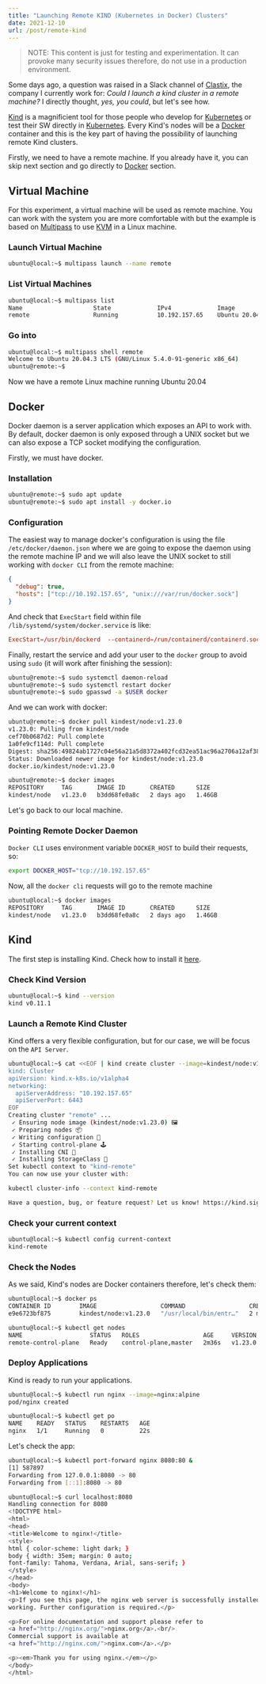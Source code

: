 ```yaml
---
title: "Launching Remote KIND (Kubernetes in Docker) Clusters"
date: 2021-12-10
url: /post/remote-kind
---
```


> NOTE: This content is just for testing and experimentation. It can provoke many security issues therefore, do not use in a production environment.

Some days ago, a question was raised in a Slack channel of [Clastix](https://clastix.io/), the company I currently work for: *Could I launch a kind cluster in a remote machine?* I directly thought, *yes, you could*, but let's see how.

[Kind](https://kind.sigs.k8s.io/) is a magnificient tool for those people who develop for [Kubernetes](kubernetes.io/) or test their SW directly in [Kubernetes](kubernetes.io/). Every Kind's nodes will be a [Docker](https://www.docker.com/) container and this is the key part of having the possibility of launching remote Kind clusters.

Firstly, we need to have a remote machine. If you already have it, you can skip next section and go directly to [Docker](#docker) section.

## Virtual Machine

For this experiment, a virtual machine will be used as remote machine. You can work with the system you are more comfortable with but the example is based on [Multipass](https://multipass.run/) to use [KVM](https://en.wikipedia.org/wiki/Kernel-based_Virtual_Machine) in a Linux machine.

### Launch Virtual Machine

```bash
ubuntu@local:~$ multipass launch --name remote
```

### List Virtual Machines

```bash
ubuntu@local:~$ multipass list                   
Name                    State             IPv4             Image
remote                  Running           10.192.157.65    Ubuntu 20.04 LTS
```

### Go into

```bash
ubuntu@local:~$ multipass shell remote
Welcome to Ubuntu 20.04.3 LTS (GNU/Linux 5.4.0-91-generic x86_64)
ubuntu@remote:~$ 
```

Now we have a remote Linux machine running Ubuntu 20.04

## Docker

Docker daemon is a server application which exposes an API to work with. By default, docker daemon is only exposed through a UNIX socket but we can also expose a TCP socket modifying the configuration.

Firstly, we must have docker.

### Installation

```bash
ubuntu@remote:~$ sudo apt update
ubuntu@remote:~$ sudo apt install -y docker.io
```

### Configuration

The easiest way to manage docker's configuration is using the file `/etc/docker/daemon.json` where we are going to expose the daemon using the remote machine IP and we will also leave the UNIX socket to still working with `docker CLI` from the remote machine:

```json
{
  "debug": true,
  "hosts": ["tcp://10.192.157.65", "unix:///var/run/docker.sock"]
}
```

And check that `ExecStart` field within file `/lib/systemd/system/docker.service` is like:

```conf
ExecStart=/usr/bin/dockerd  --containerd=/run/containerd/containerd.sock
```

Finally, restart the service and add your user to the `docker` group to avoid using `sudo` (it will work after finishing the session):

```bash
ubuntu@remote:~$ sudo systemctl daemon-reload
ubuntu@remote:~$ sudo systemctl restart docker
ubuntu@remote:~$ sudo gpasswd -a $USER docker
```

And we can work with docker:

```bash
ubuntu@remote:~$ docker pull kindest/node:v1.23.0
v1.23.0: Pulling from kindest/node
cef70b0687d2: Pull complete 
1a0fe9cf114d: Pull complete 
Digest: sha256:49824ab1727c04e56a21a5d8372a402fcd32ea51ac96a2706a12af38934f81ac
Status: Downloaded newer image for kindest/node:v1.23.0
docker.io/kindest/node:v1.23.0

ubuntu@remote:~$ docker images
REPOSITORY     TAG       IMAGE ID       CREATED      SIZE
kindest/node   v1.23.0   b3dd68fe0a8c   2 days ago   1.46GB
```

Let's go back to our local machine.

### Pointing Remote Docker Daemon

`Docker CLI` uses environment variable `DOCKER_HOST` to build their requests, so:

```bash
export DOCKER_HOST="tcp://10.192.157.65"
```

Now, all the `docker cli` requests will go to the remote machine

```bash
ubuntu@local:~$ docker images
REPOSITORY     TAG       IMAGE ID       CREATED      SIZE
kindest/node   v1.23.0   b3dd68fe0a8c   2 days ago   1.46GB
```

## Kind

The first step is installing Kind. Check how to install it [here](https://kind.sigs.k8s.io/docs/user/quick-start#installation).

### Check Kind Version

```bash
ubuntu@local:~$ kind --version
kind v0.11.1
```

### Launch a Remote Kind Cluster

Kind offers a very flexible configuration, but for our case, we will be focus on the `API Server`.

```bash
ubuntu@local:~$ cat <<EOF | kind create cluster --image=kindest/node:v1.23.0 --name remote --config=-
kind: Cluster
apiVersion: kind.x-k8s.io/v1alpha4
networking:
  apiServerAddress: "10.192.157.65"
  apiServerPort: 6443
EOF
Creating cluster "remote" ...
 ✓ Ensuring node image (kindest/node:v1.23.0) 🖼
 ✓ Preparing nodes 📦  
 ✓ Writing configuration 📜 
 ✓ Starting control-plane 🕹️ 
 ✓ Installing CNI 🔌 
 ✓ Installing StorageClass 💾 
Set kubectl context to "kind-remote"
You can now use your cluster with:

kubectl cluster-info --context kind-remote

Have a question, bug, or feature request? Let us know! https://kind.sigs.k8s.io/#community 🙂
```

### Check your current context

```bash
ubuntu@local:~$ kubectl config current-context
kind-remote
```

### Check the Nodes

As we said, Kind's nodes are Docker containers therefore, let's check them:

```bash
ubuntu@local:~$ docker ps
CONTAINER ID        IMAGE                  COMMAND                  CREATED             STATUS              PORTS                          NAMES
e9e6723bf875        kindest/node:v1.23.0   "/usr/local/bin/entr…"   2 minutes ago       Up 2 minutes        10.192.157.65:6443->6443/tcp   remote-control-plane
```

```bash
ubuntu@local:~$ kubectl get nodes
NAME                   STATUS   ROLES                  AGE     VERSION
remote-control-plane   Ready    control-plane,master   2m36s   v1.23.0
```

### Deploy Applications

Kind is ready to run your applications.

```bash
ubuntu@local:~$ kubectl run nginx --image=nginx:alpine
pod/nginx created

ubuntu@local:~$ kubectl get po
NAME    READY   STATUS    RESTARTS   AGE
nginx   1/1     Running   0          22s
```

Let's check the app:

```bash
ubuntu@local:~$ kubectl port-forward nginx 8080:80 &
[1] 587897
Forwarding from 127.0.0.1:8080 -> 80
Forwarding from [::1]:8080 -> 80

ubuntu@local:~$ curl localhost:8080
Handling connection for 8080
<!DOCTYPE html>
<html>
<head>
<title>Welcome to nginx!</title>
<style>
html { color-scheme: light dark; }
body { width: 35em; margin: 0 auto;
font-family: Tahoma, Verdana, Arial, sans-serif; }
</style>
</head>
<body>
<h1>Welcome to nginx!</h1>
<p>If you see this page, the nginx web server is successfully installed and
working. Further configuration is required.</p>

<p>For online documentation and support please refer to
<a href="http://nginx.org/">nginx.org</a>.<br/>
Commercial support is available at
<a href="http://nginx.com/">nginx.com</a>.</p>

<p><em>Thank you for using nginx.</em></p>
</body>
</html>
```
